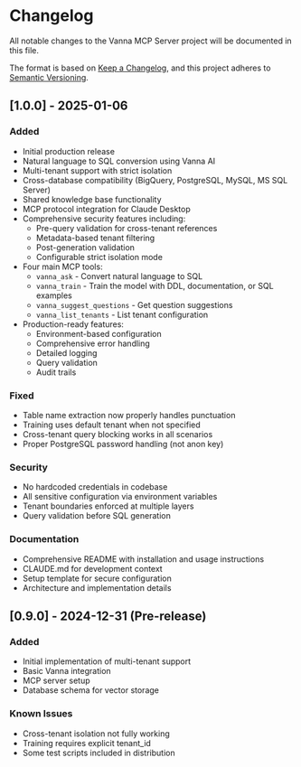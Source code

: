 # Changelog

All notable changes to the Vanna MCP Server project will be documented in this file.

The format is based on [Keep a Changelog](https://keepachangelog.com/en/1.0.0/),
and this project adheres to [Semantic Versioning](https://semver.org/spec/v2.0.0.html).

## [1.0.0] - 2025-01-06

### Added
- Initial production release
- Natural language to SQL conversion using Vanna AI
- Multi-tenant support with strict isolation
- Cross-database compatibility (BigQuery, PostgreSQL, MySQL, MS SQL Server)
- Shared knowledge base functionality
- MCP protocol integration for Claude Desktop
- Comprehensive security features including:
  - Pre-query validation for cross-tenant references
  - Metadata-based tenant filtering
  - Post-generation validation
  - Configurable strict isolation mode
- Four main MCP tools:
  - `vanna_ask` - Convert natural language to SQL
  - `vanna_train` - Train the model with DDL, documentation, or SQL examples
  - `vanna_suggest_questions` - Get question suggestions
  - `vanna_list_tenants` - List tenant configuration
- Production-ready features:
  - Environment-based configuration
  - Comprehensive error handling
  - Detailed logging
  - Query validation
  - Audit trails

### Fixed
- Table name extraction now properly handles punctuation
- Training uses default tenant when not specified
- Cross-tenant query blocking works in all scenarios
- Proper PostgreSQL password handling (not anon key)

### Security
- No hardcoded credentials in codebase
- All sensitive configuration via environment variables
- Tenant boundaries enforced at multiple layers
- Query validation before SQL generation

### Documentation
- Comprehensive README with installation and usage instructions
- CLAUDE.md for development context
- Setup template for secure configuration
- Architecture and implementation details

## [0.9.0] - 2024-12-31 (Pre-release)

### Added
- Initial implementation of multi-tenant support
- Basic Vanna integration
- MCP server setup
- Database schema for vector storage

### Known Issues
- Cross-tenant isolation not fully working
- Training requires explicit tenant_id
- Some test scripts included in distribution
